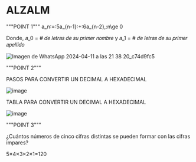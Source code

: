 # ALZALM

"""POINT 1"""
a_n\:=\:5a_{n-1}\:+\:6a_{n-2},\:n\ge 0

Donde, 𝑎_0 = # 𝑑𝑒 𝑙𝑒𝑡𝑟𝑎𝑠 𝑑𝑒 𝑠𝑢 𝑝𝑟𝑖𝑚𝑒𝑟 𝑛𝑜𝑚𝑏𝑟𝑒 y 𝑎_1 = # 𝑑𝑒 𝑙𝑒𝑡𝑟𝑎𝑠 𝑑𝑒 𝑠𝑢 𝑝𝑟𝑖𝑚𝑒𝑟 𝑎𝑝𝑒𝑙𝑙𝑖𝑑𝑜 

![Imagen de WhatsApp 2024-04-11 a las 21 38 20_c74d9fc5](https://github.com/DaniArias7/ALZALM/assets/129128034/b5f3135b-addf-48bd-9a1e-02752a7e8a93)





"""POINT 2"""

PASOS PARA CONVERTIR UN DECIMAL A HEXADECIMAL

![image](https://github.com/DaniArias7/ALZALM/assets/129128034/4b2f6d41-e596-4a86-99a2-6256942578e8)

TABLA PARA CONVERTIR UN DECIMAL A HEXADECIMAL

![image](https://github.com/DaniArias7/ALZALM/assets/129128034/99396578-3d33-4ef1-8e11-d9abbe32a363)

"""POINT 3"""

¿Cuántos números de cinco cifras distintas se pueden formar con las cifras impares?

5×4×3×2×1=120
